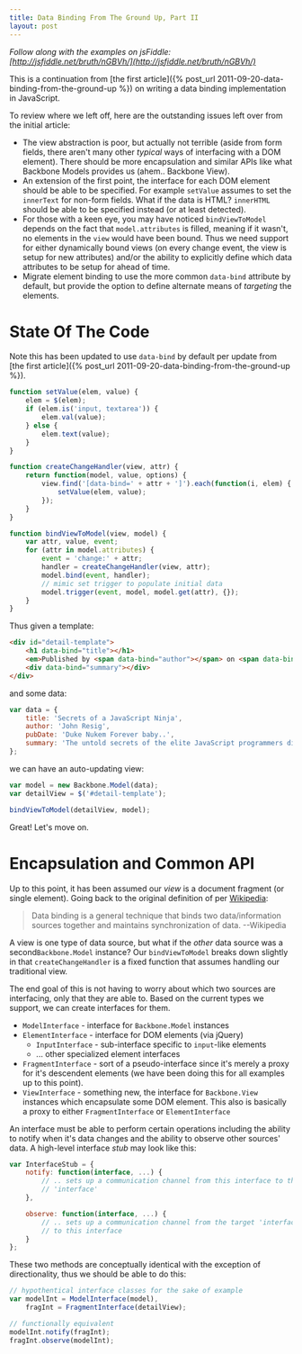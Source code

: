 ```yaml
---
title: Data Binding From The Ground Up, Part II
layout: post
---
```


_Follow along with the examples on jsFiddle: [http://jsfiddle.net/bruth/nGBVh/](http://jsfiddle.net/bruth/nGBVh/)_

This is a continuation from [the first article]({% post_url 2011-09-20-data-binding-from-the-ground-up %})
on writing a data binding implementation in JavaScript.

To review where we left off, here are the outstanding issues left over from
the initial article:

- The view abstraction is poor, but actually not terrible (aside from
form fields, there aren't many other _typical_ ways of interfacing with
a DOM element). There should be more encapsulation and similar APIs like what
Backbone Models provides us (ahem.. Backbone View).
- An extension of the first point, the interface for each DOM element should
be able to be specified. For example ``setValue`` assumes to set the ``innerText``
for non-form fields. What if the data is HTML? ``innerHTML`` should be able to be
specified instead (or at least detected).
- For those with a keen eye, you may have noticed ``bindViewToModel`` depends
on the fact that ``model.attributes`` is filled, meaning if it wasn't, no
elements in the ``view`` would have been bound. Thus we need support for either
dynamically bound views (on every change event, the view is setup for new
attributes) and/or the ability to explicitly define which data attributes to be
setup for ahead of time.
- Migrate element binding to use the more common ``data-bind`` attribute by
default, but provide the option to define alternate means of _targeting_ the
elements.

# State Of The Code

Note this has been updated to use ``data-bind`` by default per update from
[the first article]({% post_url 2011-09-20-data-binding-from-the-ground-up %}).

```javascript
function setValue(elem, value) {
    elem = $(elem);
    if (elem.is('input, textarea')) {
        elem.val(value);
    } else {
        elem.text(value);
    }
}

function createChangeHandler(view, attr) {
    return function(model, value, options) {
        view.find('[data-bind=' + attr + ']').each(function(i, elem) {
            setValue(elem, value);
        });
    }
}

function bindViewToModel(view, model) {
    var attr, value, event;
    for (attr in model.attributes) {
        event = 'change:' + attr;
        handler = createChangeHandler(view, attr);
        model.bind(event, handler);
        // mimic set trigger to populate initial data
        model.trigger(event, model, model.get(attr), {});
    }
}
```

Thus given a template:

```html
<div id="detail-template">
    <h1 data-bind="title"></h1>
    <em>Published by <span data-bind="author"></span> on <span data-bind="pubDate"></span></em>
    <div data-bind="summary"></div>
</div>
```

and some data:

```javascript
var data = {
    title: 'Secrets of a JavaScript Ninja',
    author: 'John Resig',
    pubDate: 'Duke Nukem Forever baby..',
    summary: 'The untold secrets of the elite JavaScript programmers distilled for intermediate JavaScript programmers, bringing them completely up to speed with the challenges of modern JavaScript development. Explores specific techniques, strategies, and solutions to developing robust, cross-browser, JavaScript code.'
};
```

we can have an auto-updating view:

```javascript
var model = new Backbone.Model(data);
var detailView = $('#detail-template');

bindViewToModel(detailView, model);
```

Great! Let's move on.

# Encapsulation and Common API

Up to this point, it has been assumed our _view_ is a document fragment (or
single element). Going back to the original definition of per
[Wikipedia](http://en.wikipedia.org/wiki/Data_binding):

> Data binding is a general technique that binds two data/information sources
together and maintains synchronization of data. --Wikipedia

A view is one type of data source, but what if the _other_ data source
was a second``Backbone.Model`` instance? Our ``bindViewToModel`` breaks down
slightly in that ``createChangeHandler`` is a fixed function that assumes
handling our traditional view.

The end goal of this is not having to worry about which two sources are
interfacing, only that they are able to. Based on the current types we
support, we can create interfaces for them.

- ``ModelInterface`` - interface for ``Backbone.Model`` instances
- ``ElementInterface`` - interface for DOM elements (via jQuery)
    - ``InputInterface`` - sub-interface specific to ``input``-like elements
    - ... other specialized element interfaces
- ``FragmentInterface`` - sort of a pseudo-interface since it's merely a proxy
    for it's descendent elements (we have been doing this for all examples
    up to this point).
- ``ViewInterface`` - something new, the interface for ``Backbone.View``
    instances which encapsulate some DOM element. This also is basically a
    proxy to either ``FragmentInterface`` or ``ElementInterface``

An interface must be able to perform certain operations including the ability
to notify when it's data changes and the ability to observe other sources' data.
A high-level interface _stub_ may look like this:

```javascript
var InterfaceStub = {
    notify: function(interface, ...) {
        // .. sets up a communication channel from this interface to the target
        // 'interface'
    },

    observe: function(interface, ...) {
        // .. sets up a communication channel from the target 'interface' to
        // to this interface
    }
};
```

These two methods are conceptually identical with the exception of
directionality, thus we should be able to do this:

```javascript
// hypothentical interface classes for the sake of example
var modelInt = ModelInterface(model),
    fragInt = FragmentInterface(detailView);

// functionally equivalent
modelInt.notify(fragInt);
fragInt.observe(modelInt);
```
